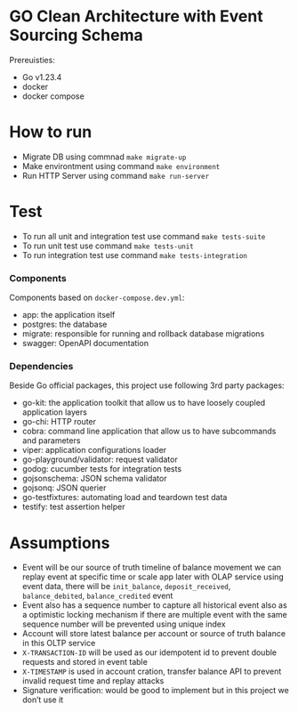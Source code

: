 # GO Clean Architecture with Event Sourcing Schema

Prereuisties:
- Go v1.23.4
- docker
- docker compose



# How to run
- Migrate DB using commnad `make migrate-up`
- Make environtment using command `make environment`
- Run HTTP Server using command `make run-server`


# Test
- To run all unit and integration test use command `make tests-suite`
- To run unit test use command `make tests-unit`
- To run integration test use command `make tests-integration`


### Components

Components based on `docker-compose.dev.yml`:

- app: the application itself
- postgres: the database
- migrate: responsible for running and rollback database migrations
- swagger: OpenAPI documentation

### Dependencies

Beside Go official packages, this project use following 3rd party packages:

- go-kit: the application toolkit that allow us to have loosely coupled application layers
- go-chi: HTTP router
- cobra: command line application that allow us to have subcommands and parameters
- viper: application configurations loader
- go-playground/validator: request validator
- godog: cucumber tests for integration tests
- gojsonschema: JSON schema validator
- gojsonq: JSON querier
- go-testfixtures: automating load and teardown test data
- testify: test assertion helper



# Assumptions 
- Event will be our source of truth timeline of balance movement we can replay event at specific time or scale app later with OLAP service using event data, there will be `init_balance`, `deposit_received`, `balance_debited`, `balance_credited` event
- Event also has a sequence number to capture all historical event also as a optimistic locking mechanism if there are multiple event with the same sequence number will be prevented using unique index
- Account will store latest balance per account or source of truth balance in this OLTP service
- `X-TRANSACTION-ID` will be used as our idempotent id to prevent double requests and stored in event table
- `X-TIMESTAMP` is used in account cration, transfer balance API to prevent invalid request time and replay attacks
- Signature verification: would be good to implement but in this project we don’t use it
